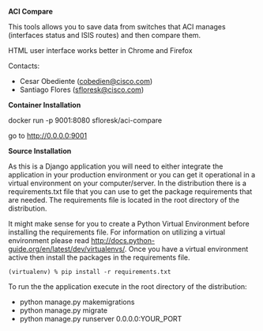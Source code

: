 **ACI Compare**

This tools allows you to save data from switches that ACI manages (interfaces status and ISIS routes) and then compare them.

HTML user interface works better in Chrome and Firefox

Contacts:

* Cesar Obediente (cobedien@cisco.com)
* Santiago Flores (sfloresk@cisco.com)

**Container Installation**


docker run -p 9001:8080 sfloresk/aci-compare

go to http://0.0.0.0:9001

**Source Installation**

As this is a Django application you will need to either integrate the application in your production environment or you can
get it operational in a virtual environment on your computer/server. In the distribution there is a requirements.txt file that you can
use to get the package requirements that are needed. The requirements file is located in the root directory of the distribution.

It might make sense for you to create a Python Virtual Environment before installing the requirements file. For information on utilizing
a virtual environment please read http://docs.python-guide.org/en/latest/dev/virtualenvs/. Once you have a virtual environment active then
install the packages in the requirements file.

`(virtualenv) % pip install -r requirements.txt
`

To run the the application execute in the root directory of the distribution:
 - python manage.py makemigrations
 - python manage.py migrate
 - python manage.py runserver 0.0.0.0:YOUR_PORT
